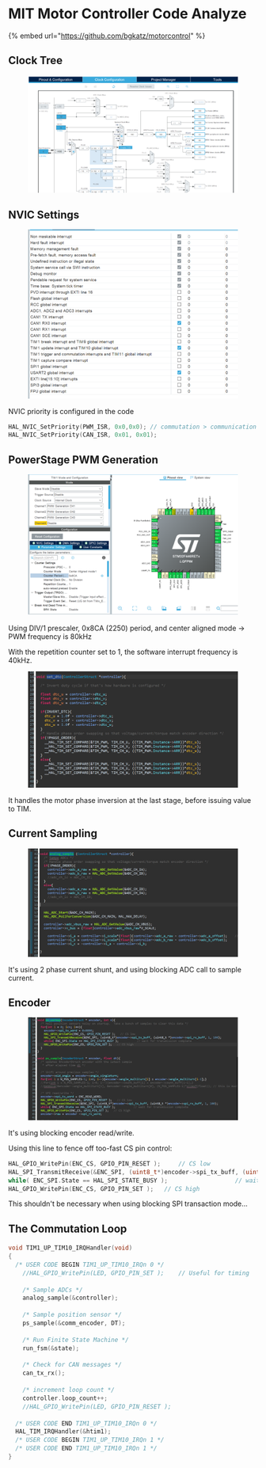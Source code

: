 # MIT Motor Controller Code Analyze

{% embed url="https://github.com/bgkatz/motorcontrol" %}

## Clock Tree

<figure><img src="../.gitbook/assets/image (2) (3) (1).png" alt=""><figcaption></figcaption></figure>

## NVIC Settings

<figure><img src="../.gitbook/assets/image (3) (1) (5).png" alt=""><figcaption></figcaption></figure>

NVIC priority is configured in the code

```c
HAL_NVIC_SetPriority(PWM_ISR, 0x0,0x0); // commutation > communication
HAL_NVIC_SetPriority(CAN_ISR, 0x01, 0x01);
```



## PowerStage PWM Generation

<figure><img src="../.gitbook/assets/image (3) (5) (1).png" alt=""><figcaption></figcaption></figure>

Using DIV/1 prescaler, 0x8CA (2250) period, and center aligned mode -> PWM frequency is 80kHz

With the repetition counter set to 1, the software interrupt frequency is 40kHz.



<figure><img src="../.gitbook/assets/image (31).png" alt=""><figcaption></figcaption></figure>

It handles the motor phase inversion at the last stage, before issuing value to TIM.





## Current Sampling

<figure><img src="../.gitbook/assets/image (4) (7).png" alt=""><figcaption></figcaption></figure>

It's using 2 phase current shunt, and using blocking ADC call to sample current.



## Encoder

<figure><img src="../.gitbook/assets/image (1) (4) (2) (1).png" alt=""><figcaption></figcaption></figure>

It's using blocking encoder read/write.



Using this line to fence off too-fast CS pin control:

```c
HAL_GPIO_WritePin(ENC_CS, GPIO_PIN_RESET ); 	// CS low
HAL_SPI_TransmitReceive(&ENC_SPI, (uint8_t*)encoder->spi_tx_buff, (uint8_t *)encoder->spi_rx_buff, 1, 100);
while( ENC_SPI.State == HAL_SPI_STATE_BUSY );  					// wait for transmission complete
HAL_GPIO_WritePin(ENC_CS, GPIO_PIN_SET ); 	// CS high
```

This shouldn't be necessary when using blocking SPI transaction mode...



## The Commutation Loop

```c
void TIM1_UP_TIM10_IRQHandler(void)
{
  /* USER CODE BEGIN TIM1_UP_TIM10_IRQn 0 */
	//HAL_GPIO_WritePin(LED, GPIO_PIN_SET );	// Useful for timing

	/* Sample ADCs */
	analog_sample(&controller);

	/* Sample position sensor */
	ps_sample(&comm_encoder, DT);

	/* Run Finite State Machine */
	run_fsm(&state);

	/* Check for CAN messages */
	can_tx_rx();

	/* increment loop count */
	controller.loop_count++;
	//HAL_GPIO_WritePin(LED, GPIO_PIN_RESET );

  /* USER CODE END TIM1_UP_TIM10_IRQn 0 */
  HAL_TIM_IRQHandler(&htim1);
  /* USER CODE BEGIN TIM1_UP_TIM10_IRQn 1 */
  /* USER CODE END TIM1_UP_TIM10_IRQn 1 */
}
```









